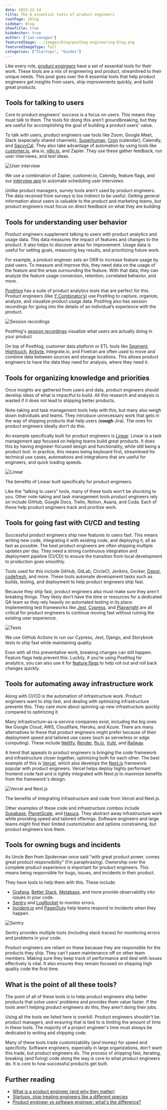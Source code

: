 ```yaml
---
date: 2022-12-14
title: The 6 essential tools of product engineers
rootPage: /blog
sidebar: Blog
showTitle: true
hideAnchor: true
author: ["ian-vanagas"]
featuredImage: ../images/blog/posthog-engineering-blog.png
featuredImageType: full
categories: ["Startups", "Guides"]
---
```


Like every role, [product engineers](/blog/what-is-a-product-engineer/) have a set of essential tools for their work. These tools are a mix of engineering and product, streamlined to their unique needs. This post goes over the 6 essential tools that help product engineers get insights from users, ship improvements quickly, and build great products.

## Tools for talking to users

Core to product engineers' success is a focus on users. This means they must talk to them. The tools for doing this aren’t groundbreaking, but they are useful for accomplishing the goal of building a product users' value.

To talk with users, product engineers use tools like Zoom, Google Meet, Slack (especially shared channels), [Superhuman](https://superhuman.com/), [Cron](https://cron.com/) (calendar), Calendly, and [SavvyCal](https://savvycal.com/). They also take advantage of automation by using tools like [customer.io](https://customer.io/), aha.io, [n8n.io](https://n8n.io/), and Zapier. They use these gather feedback, run user interviews, and test ideas.

![User interview](../images/blog/product-engineer-tools/user-interview.jpeg)
<Caption>We use a combination of Zapier, customer.io, Calendy, feature flags, and our <a href="https://github.com/PostHog/user-interview-app">interview app</a> to automate scheduling user interviews.</Caption>

Unlike product managers, survey tools aren't used by product engineers. The data received from surveys is too indirect to be useful. Getting general information about users is valuable to the product and marketing teams, but product engineers must focus on direct feedback on what they are building.

## Tools for understanding user behavior

Product engineers supplement talking to users with product analytics and usage data. This data measures the impact of features and changes to the product. It also helps to discover areas for improvement. Usage data is useful for setting goals, measuring key results, and prioritizing future work.

For example, a product engineer sets an OKR to increase feature usage by paid users. To measure and improve this, they need data on the usage of the feature and the areas surrounding the feature. With that data, they can analyze the feature usage conversion, retention, correlated behavior, and more.

[PostHog](/product#top-features) has a suite of product analytics tools that are perfect for this. Product engineers (like [Y Combinator’s](/customers/ycombinator)) use PostHog to capture, organize, analyze, and visualize product usage data. PostHog also has session recordings for going into the details of an individual’s experience with the product.

![Session recordings](../images/blog/product-engineer-tools/session-recordings.png)
<Caption>PostHog's <a href="/product/session-recording">session recordings</a> visualize what users are actually doing in your product</Caption>

On top of PostHog, customer data platform or ETL tools like [Segment](/docs/integrate/third-party/segment), [Hightouch](/blog/hightouch-posthog-reverse-etl-integration), [Airbyte](/docs/apps/airbyte-export), Integrate.io, and Fivetran are often used to move and combine data between sources and storage locations. This allows product engineers to have the data they need for analysis, where they need it.

## Tools for organizing knowledge and priorities

Once insights are gathered from users and data, product engineers should develop ideas of what is impactful to build. All this research and analysis is wasted if it does not lead to shipping better products.

Note-taking and task management tools help with this, but many also weigh down individuals and teams. They introduce unnecessary work that gets in the way of shipping products that help users (**cough** Jira). The ones for product engineers ideally don’t do this.

An example specifically built for product engineers is [Linear](https://linear.app/). Linear is a task management app focused on helping teams build great products. It does this by having engineer-focused design and functionality, while still being a product tool. In practice, this means being keyboard first, streamlined for technical use cases, automations and integrations that are useful for engineers, and quick loading speeds.

![Linear](../images/blog/product-engineer-tools/linear.png)
<Caption>The benefits of Linear built specifically for product engineers.</Caption>

Like the “talking to users” tools, many of these tools won’t be shocking to you. Other note-taking and task management tools product engineers rely on include GitHub, Google Docs, Trello, Notion, Asana, and Coda. Each of these help product engineers track and proritize work.

## Tools for going fast with CI/CD and testing

Successful product engineers ship new features to users fast. This means writing new code, integrating it with existing code, and deploying it, all as fast as possible. The best product engineers are often shipping multiple updates per day. They need a strong continuous integration and deployment pipeline (CI/CD) to ensure the transition from local development to production goes smoothly.

Tools used for this include GitHub, GitLab, CircleCI, Jenkins, Docker, [Depot](https://depot.dev/), [codefresh](https://codefresh.io/), and more. These tools automate development tasks such as builds, testing, and deployment to help product engineers ship fast.

Because they ship fast, product engineers also must make sure they aren’t breaking things. They likely don’t have the time or resources for a dedicated QA team so they rely heavily on automated testing in its place. Implementing test frameworks like [Jest](https://jestjs.io/), [Cypress](https://www.cypress.io/), and [Playwright](https://playwright.dev/) are all critical for product engineers to continue moving fast without ruining the existing user experience.

![Tests](../images/blog/product-engineer-tools/actions.png)
<Caption>We use GitHub Actions to run our Cypress, Jest, Django, and Storybook tests to ship fast while maintaining quality.</Caption>

Even with all this preventative work, breaking changes can still happen. Feature flags help prevent this. Luckily, if you’re using PostHog for analytics, you can also use it for [feature flags](/product/feature-flags) to help roll out and roll back changes quickly.

## Tools for automating away infrastructure work

Along with CI/CD is the automation of infrastructure work. Product engineers want to ship fast, and dealing with optimizing infrastructure prevents this. They care more about spinning up new infrastructure quickly compared to optimizing it.

Many infrastructure-as-a-service companies exist, including the big ones like Google Cloud, AWS, Cloudflare, Heroku, and Azure. There are many alternatives to these that product engineers might prefer because of their deployment speed and tailored use cases (such as serverless or edge computing). These include [Netlify](https://www.netlify.com/), [Render](https://render.com/), [fly.io](http://fly.io), [Vultr](https://www.vultr.com/), and [Railway](https://railway.app/).

A trend that appeals to product engineers is bringing the code framework and infrastructure closer together, optimizing both for each other. The best example of this is [Vercel](https://vercel.com/), which also develops the [Next.js](https://nextjs.org/) framework popular with product engineers. Vercel helps deploy highly performant frontend code fast and is tightly integrated with Next.js to maximize benefits from the framework's design.

![Vercel and Next.js](../images/blog/product-engineer-tools/vercel.png)
<Caption>The benefits of integrating infrastructure and code from Vercel and Next.js.</Caption>

Other examples of these code and infrastructure combos include [Supabase](https://supabase.com/), [PlanetScale](https://planetscale.com/), and [Hasura](/customers/hasura). They abstract away infrastructure work while providing speed and tailored offerings. Software engineers and large teams might find their limited customization and options constraining, but product engineers love them.

## Tools for owning bugs and incidents

As Uncle Ben from Spiderman once said “with great product power, comes great product responsibility” (I’m paraphrasing). Ownership over the complete product experience is important for product engineers. This means being responsible for bugs, issues, and incidents in their product.

They have tools to help them with this. These include:
- [Grafana](https://grafana.com/), [Better Stack](https://betterstack.com/), [Metabase](https://www.metabase.com/), and more provide observability into issues in your code. 
- [Sentry](https://sentry.io/welcome/) and [LogRocket](https://logrocket.com/) to monitor errors. 
- [Incident.io](http://Incident.io) and [PagerDuty](https://www.pagerduty.com/) help teams respond to incidents when they happen.

![Sentry](../images/blog/product-engineer-tools/sentry.png)
<Caption>Sentry provides multiple tools (including stack traces) for monitoring errors and problems in your code.</Caption>

Product engineers are reliant on these because they are responsible for the products they ship. They can't pawn maintenance off on other team members. Making sure they keep track of performance and deal with issues effectively is vital. It also ensures they remain focused on shipping high quality code the first time.

## What is the point of all these tools?

The point of all of these tools is to help product engineers ship better products that solve users’ problems and provides them value faster. If the tools aren’t helping product engineers do this, they aren’t doing their jobs.

Using all the tools we listed here is overkill. Product engineers shouldn't be product managers, and ensuring that is tied to is limiting the amount of time in these tools. The majority of a project engineer's time must always be dedicated to writing and shipping code.

Many of these tools trade customizability (and money) for speed and specificity. Software engineers, especially in large organizations, don't want this trade, but product engineers do. The process of shipping fast, iterating, breaking (and fixing) code along the way is core to what product engineers do. It is core to how successful products get built. 

## Further reading

- [What is a product engineer (and why they matter)](/blog/what-is-a-product-engineer/)
- [Startups, stop treating engineers like a different species](/blog/stop-treating-engineers-differently)
- [Product engineer vs software engineer: what's the difference?](/blog/product-engineer-vs-software-engineer)
